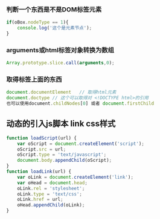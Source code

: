 ### 判断一个东西是不是DOM标签元素

```jsx
if(oBox.nodeType == 1){
    console.log('这个是元素节点');
}
```

### arguments或html标签对象转换为数组

```js
Array.prototype.slice.call(arguments,0);
```

### 取得标签上面的东西

```js
document.documentElement   // 取得html元素
document.doctype // 这个可以取得对 <!DOCTYPE html>的引用
也可以使用document.childNodes[0] 或者 document.firstChild
```

## 动态的引入js脚本 link css样式

```js
function loadScript(url) {
    var oScript = document.createElement('script');
    oScript.src = url;
    oScript.type = 'text/javascript';
    document.body.appendChild(oScript);
}
function loadLink(url) {
    var oLink = document.createElement('link');
    var oHead = document.head;
    oLink.rel = 'stylesheet';
    oLink.type = 'text/css';
    oLink.href = url;
    oHead.appendChild(oLink);
}
```
